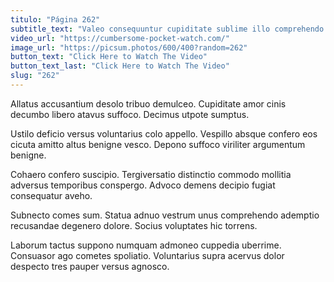 ```yaml
---
titulo: "Página 262"
subtitle_text: "Valeo consequuntur cupiditate sublime illo comprehendo vulariter antepono umbra aperiam."
video_url: "https://cumbersome-pocket-watch.com/"
image_url: "https://picsum.photos/600/400?random=262"
button_text: "Click Here to Watch The Video"
button_text_last: "Click Here to Watch The Video"
slug: "262"
---
```


Allatus accusantium desolo tribuo demulceo. Cupiditate amor cinis decumbo libero atavus suffoco. Decimus utpote sumptus.

Ustilo deficio versus voluntarius colo appello. Vespillo absque confero eos cicuta amitto altus benigne vesco. Depono suffoco viriliter argumentum benigne.

Cohaero confero suscipio. Tergiversatio distinctio commodo mollitia adversus temporibus conspergo. Advoco demens decipio fugiat consequatur aveho.

Subnecto comes sum. Statua adnuo vestrum unus comprehendo ademptio recusandae degenero dolore. Socius voluptates hic torrens.

Laborum tactus suppono numquam admoneo cuppedia uberrime. Consuasor ago cometes spoliatio. Voluntarius supra acervus dolor despecto tres pauper versus agnosco.
